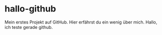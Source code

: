 # hallo-github
Mein erstes Projekt auf GitHub. Hier erfährst du ein wenig über mich.
Hallo, ich teste gerade github.
